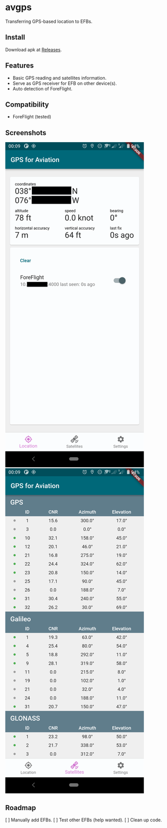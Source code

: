 # avgps

Transferring GPS-based location to EFBs.

## Install

Download apk at [Releases](https://github.com/barbeau/gpstest/releases).

## Features
* Basic GPS reading and satellites information.
* Serve as GPS receiver for EFB on other device(s).
* Auto detection of ForeFlight.

## Compatibility
* ForeFlight (tested)

## Screenshots
![Location Page](/images/screenshot_location.png)
![Satellite Page](/images/screenshot_satellite.png)

## Roadmap
[ ] Manually add EFBs.
[ ] Test other EFBs (help wanted).
[ ] Clean up code.